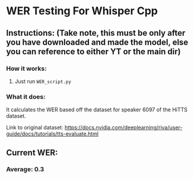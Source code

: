 # WER Testing For Whisper Cpp 

## Instructions: (Take note, this must be only after you have downloaded and made the model, else you can reference to either YT or the main dir)

### How it works:
1. Just run ```WER_script.py```


### What it does:
It calculates the WER based off the dataset for speaker 6097 of the HiTTS dataset.

Link to original dataset: https://docs.nvidia.com/deeplearning/riva/user-guide/docs/tutorials/tts-evaluate.html

## Current WER:
### Average: 0.3
